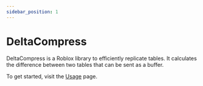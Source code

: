 ```yaml
---
sidebar_position: 1
---
```


# DeltaCompress
DeltaCompress is a Roblox library to efficiently replicate tables. It calculates the difference between two tables that can be sent as a buffer.

To get started, visit the [Usage](/docs/Usage) page.
